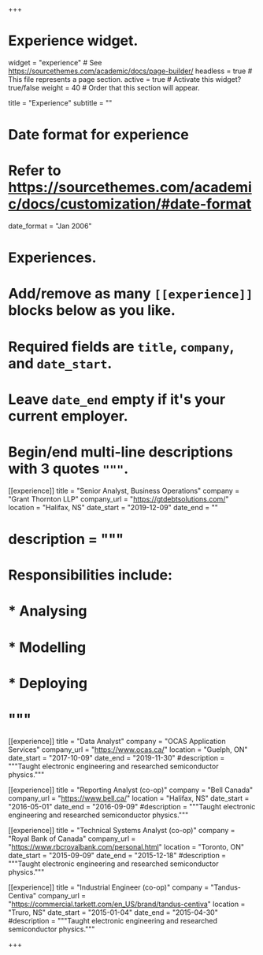 +++
# Experience widget.
widget = "experience"  # See https://sourcethemes.com/academic/docs/page-builder/
headless = true  # This file represents a page section.
active = true  # Activate this widget? true/false
weight = 40  # Order that this section will appear.

title = "Experience"
subtitle = ""

# Date format for experience
#   Refer to https://sourcethemes.com/academic/docs/customization/#date-format
date_format = "Jan 2006"

# Experiences.
#   Add/remove as many `[[experience]]` blocks below as you like.
#   Required fields are `title`, `company`, and `date_start`.
#   Leave `date_end` empty if it's your current employer.
#   Begin/end multi-line descriptions with 3 quotes `"""`.
[[experience]]
  title = "Senior Analyst, Business Operations"
  company = "Grant Thornton LLP"
  company_url = "https://gtdebtsolutions.com/"
  location = "Halifax, NS"
  date_start = "2019-12-09"
  date_end = ""
#  description = """
 # Responsibilities include:
  
#  * Analysing
#  * Modelling
#  * Deploying
#  """

[[experience]]
  title = "Data Analyst"
  company = "OCAS Application Services"
  company_url = "https://www.ocas.ca/"
  location = "Guelph, ON"
  date_start = "2017-10-09"
  date_end = "2019-11-30"
  #description = """Taught electronic engineering and researched semiconductor physics."""

[[experience]]
  title = "Reporting Analyst (co-op)"
  company = "Bell Canada"
  company_url = "https://www.bell.ca/"
  location = "Halifax, NS"
  date_start = "2016-05-01"
  date_end = "2016-09-09"
  #description = """Taught electronic engineering and researched semiconductor physics."""

[[experience]]
  title = "Technical Systems Analyst (co-op)"
  company = "Royal Bank of Canada"
  company_url = "https://www.rbcroyalbank.com/personal.html"
  location = "Toronto, ON"
  date_start = "2015-09-09"
  date_end = "2015-12-18"
  #description = """Taught electronic engineering and researched semiconductor physics."""
  
[[experience]]
  title = "Industrial Engineer (co-op)"
  company = "Tandus-Centiva"
  company_url = "https://commercial.tarkett.com/en_US/brand/tandus-centiva"
  location = "Truro, NS"
  date_start = "2015-01-04"
  date_end = "2015-04-30"
  #description = """Taught electronic engineering and researched semiconductor physics."""
  
  
  
+++
